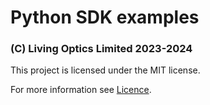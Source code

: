 # Python SDK examples

### (C) Living Optics Limited 2023-2024

This project is licensed under the MIT license.

For more information see [Licence](./LICENCE.md).